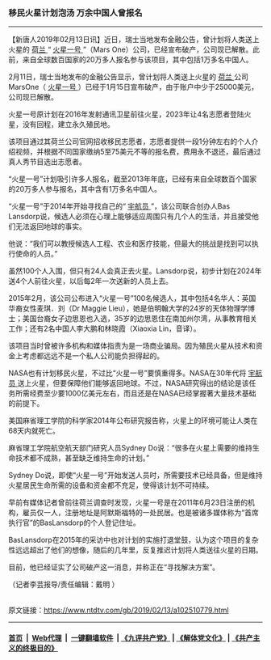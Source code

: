 ### 移民火星计划泡汤 万余中国人曾报名
------------------------

<div class="post_content">
 <p>
  【新唐人2019年02月13日讯】近日，瑞士当地发布金融公告，曾计划将人类送上火星的
  <a href="https://www.ntdtv.com/gb/荷兰.htm">
   荷兰
  </a>
  “
  <a href="https://www.ntdtv.com/gb/火星一号.htm">
   火星一号
  </a>
  ”（Mars One）公司，已经宣布破产，公司现已解散。此前，来自全球数百国家的20万多人报名参与该项目，其中包括1万多名中国人。
 </p>
 <p>
  2月11日，瑞士当地发布的金融公告显示，曾计划将人类送上火星的
  <a href="https://www.ntdtv.com/gb/荷兰.htm">
   荷兰
  </a>
  公司MarsOne（
  <a href="https://www.ntdtv.com/gb/火星一号.htm">
   火星一号
  </a>
  ）已经于1月15日宣布破产，由于账户中少于25000美元，公司现已解散。
 </p>
 <p>
  火星一号原计划在2016年发射通讯卫星前往火星，2023年让4名志愿者登陆火星，没有回程，建立永久殖民地。
 </p>
 <p>
  该项目通过其荷兰公司官网招收移民志愿者，志愿者提供一段1分钟左右的个人介绍视频，并根据不同国家缴纳5至75美元不等的报名费，费用永不退还，最后通过真人秀节目选出志愿者。
 </p>
 <p>
  “火星一号”计划吸引许多人报名，截至2013年年底，已经有来自全球数百个国家的20万多人参与报名，其中含有1万多名中国人。
 </p>
 <p>
  “火星一号”于2014年开始寻找自己的“
  <a href="https://www.ntdtv.com/gb/宇航员.htm">
   宇航员
  </a>
  ”，该公司联合创办人Bas Lansdorp说，候选人必须在心理上能够适应周围只有几个人的生活，并且接受他们无法返回地球的事实。
 </p>
 <p>
  他说：“我们可以教授候选人工程、农业和医疗技能，但最大的挑战是找到可以执行使命的人员。”
 </p>
 <p>
  虽然100个人入围，但只有24人会真正去火星。Lansdorp说，初步计划在2024年送4个人前往火星，以后每2年一次送新的人员上去。
 </p>
 <p>
  2015年2月，该公司公布进入“火星一号”100名候选人，其中包括4名华人：英国华裔女性麦琪．刘（Dr Maggie Lieu），她是伯明翰大学的24岁的天体物理学博士；美国台裔女子边思恩也入选，35岁的边思恩住在南加州尔湾，从事教育相关工作；还有2名中国人李大鹏和林晓霞（Xiaoxia Lin，音译）。
 </p>
 <p>
  该项目当时曾被许多机构和媒体指责为是一场商业骗局。因为殖民火星从技术和资金上考虑都远远不是一个私人公司能负担得起的。
 </p>
 <p>
  NASA也有计划移民火星，不过比“火星一号”要慎重得多。NASA在30年代将
  <a href="https://www.ntdtv.com/gb/宇航员.htm">
   宇航员
  </a>
  送上火星，但要保障他们能够返回地球。不过，NASA研究得出的结论是该任务所需经费至少要1000亿美元左右，而且还是在NASA已经掌握著大量技术基础的前提下。
 </p>
 <p>
  美国麻省理工学院的科学家2014年公布研究报告称，火星上的环境可能让人类在68天内就死亡。
 </p>
 <p>
  麻省理工学院航空航天部门研究人员Sydney Do说：“很多在火星上需要的维持生命技术都不成熟，甚至缺乏维持生命的计划。”
 </p>
 <p>
  Sydney Do说，即使“火星一号”开始发送人员时，所需要技术已经具备，但是维持火星居民生命所需的设备和资金都不充足，使得该计划不可持续。
 </p>
 <p>
  早前有媒体记者曾前往荷兰调查时发现，火星一号是在2011年6月23日注册的机构，雇员仅一人，注册地址是阿默斯福特的一处民居。也是被诸多媒体称为“首席执行官”的BasLansdorp的个人登记住址。
 </p>
 <p>
  BasLansdorp在2015年的采访中也对计划的实施打退堂鼓，认为这个项目的复杂性远远超出了他们的想像，随后的几年里，反复推迟计划将人类送往火星的日期。
 </p>
 <p>
  目前，他已经证实了公司破产这一消息，并称正在“寻找解决方案”。
 </p>
 <p>
  （记者李芸报导/责任编辑：戴明 ）
 </p>
 <div class="single_ad">
 </div>
</div>

<br/>原文链接：https://www.ntdtv.com/gb/2019/02/13/a102510779.html


------------------------
#### [首页](https://github.com/gfw-breaker/banned-news/blob/master/README.md) &nbsp;|&nbsp; [Web代理](https://github.com/labour-camp/helloworld) &nbsp;|&nbsp; [一键翻墙软件](https://github.com/gfw-breaker/nogfw/blob/master/README.md) &nbsp;| [《九评共产党》](https://github.com/gfw-breaker/9ping.md/blob/master/README.md#九评之一评共产党是什么) | [《解体党文化》](https://github.com/gfw-breaker/jtdwh.md/blob/master/README.md) | [《共产主义的终极目的》](https://github.com/gfw-breaker/gczydzjmd.md/blob/master/README.md)

